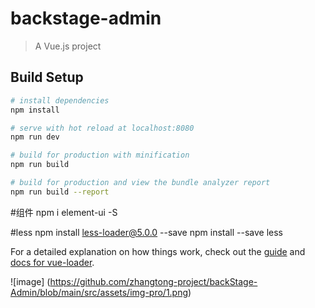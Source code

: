 # backstage-admin

> A Vue.js project

## Build Setup

``` bash
# install dependencies
npm install

# serve with hot reload at localhost:8080
npm run dev

# build for production with minification
npm run build

# build for production and view the bundle analyzer report
npm run build --report
```
#组件
npm i element-ui -S

#less
npm install less-loader@5.0.0 --save
npm install --save less

For a detailed explanation on how things work, check out the [guide](http://vuejs-templates.github.io/webpack/) and [docs for vue-loader](http://vuejs.github.io/vue-loader).

![image] (https://github.com/zhangtong-project/backStage-Admin/blob/main/src/assets/img-pro/1.png)
